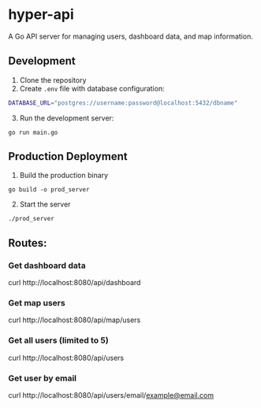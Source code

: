 # hyper-api

A Go API server for managing users, dashboard data, and map information.

## Development

1. Clone the repository
2. Create `.env` file with database configuration:
```sh
DATABASE_URL="postgres://username:password@localhost:5432/dbname"
```
3. Run the development server:
```
go run main.go
```

## Production Deployment

1. Build the production binary
```
go build -o prod_server
```
2. Start the server
```
./prod_server
```

## Routes:

### Get dashboard data
curl http://localhost:8080/api/dashboard

### Get map users
curl http://localhost:8080/api/map/users

### Get all users (limited to 5)
curl http://localhost:8080/api/users

### Get user by email 
curl http://localhost:8080/api/users/email/example@email.com